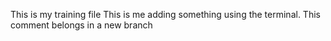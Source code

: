 
This is my training file
This is me adding something using the terminal.
This comment belongs in a new branch

